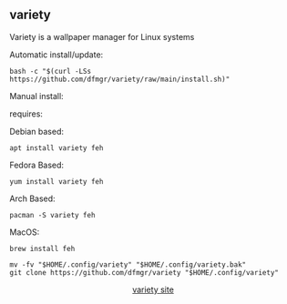 ## variety  
  
Variety is a wallpaper manager for Linux systems  
  
Automatic install/update:

```shell
bash -c "$(curl -LSs https://github.com/dfmgr/variety/raw/main/install.sh)"
```

Manual install:
  
requires:

Debian based:

```shell
apt install variety feh
```  

Fedora Based:

```shell
yum install variety feh
```  

Arch Based:

```shell
pacman -S variety feh
```  

MacOS:  

```shell
brew install feh
```
  
```shell
mv -fv "$HOME/.config/variety" "$HOME/.config/variety.bak"
git clone https://github.com/dfmgr/variety "$HOME/.config/variety"
```
  
<p align=center>
  <a href="https://peterlevi.com/variety" target="_blank" rel="noopener noreferrer">variety site</a>
</p>  
